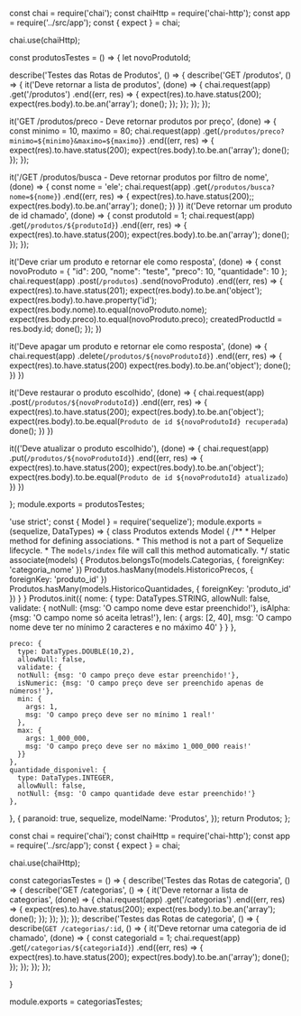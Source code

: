 const chai = require('chai');
const chaiHttp = require('chai-http');
const app = require('../src/app'); 
const { expect } = chai;

chai.use(chaiHttp);

const produtosTestes = () => {
  let novoProdutoId;


describe('Testes das Rotas de Produtos', () => {
  describe('GET /produtos', () => {
    it('Deve retornar a lista de produtos', (done) => {
      chai.request(app)
        .get('/produtos')
        .end((err, res) => {
          expect(res).to.have.status(200);
          expect(res.body).to.be.an('array');
          done();
        });
    });
  });
});

it('GET /produtos/preco - Deve retornar produtos por preço', (done) => {
  const minimo = 10, maximo = 80;
  chai.request(app)
    .get(`/produtos/preco?minimo=${minimo}&maximo=${maximo}`)
    .end((err, res) => {
      expect(res).to.have.status(200);
      expect(res.body).to.be.an('array');
      done();
    });
});


it('/GET /produtos/busca - Deve retornar produtos por filtro de nome', (done) => {
  const nome = 'ele';
  chai.request(app)
    .get(`/produtos/busca?nome=${nome}`)
    .end((err, res) => {
      expect(res).to.have.status(200);;
      expect(res.body).to.be.an('array');
      done();
    })
})
it('Deve retornar um produto de id chamado', (done) => {
  const produtoId = 1;
  chai.request(app)
    .get(`/produtos/${produtoId}`)
    .end((err, res) => {
      expect(res).to.have.status(200);
      expect(res.body).to.be.an('array');
      done();
    });
});

it('Deve criar um produto e retornar ele como resposta', (done) => {
  const novoProduto = {
    "id": 200,
    "nome": "teste",
    "preco": 10,
    "quantidade": 10
  };
  chai.request(app)
    .post(`/produtos`)
    .send(novoProduto)
    .end((err, res) => {
      expect(res).to.have.status(201); 
      expect(res.body).to.be.an('object');
      expect(res.body).to.have.property('id');
      expect(res.body.nome).to.equal(novoProduto.nome);
      expect(res.body.preco).to.equal(novoProduto.preco);
      createdProductId = res.body.id;
    done();
  });
})

it('Deve apagar um produto e retornar ele como resposta', (done) => {
chai.request(app)
  .delete(`/produtos/${novoProdutoId}`)
  .end((err, res) => {
  expect(res).to.have.status(200)
  expect(res.body).to.be.an('object');
  done();
  })
})

it('Deve restaurar o produto escolhido', (done) => {
  chai.request(app)
    .post(`/produtos/${novoProdutoId}`)
    .end((err, res) => {
      expect(res).to.have.status(200);
      expect(res.body).to.be.an('object');
      expect(res.body).to.be.equal(`Produto de id ${novoProdutoId} recuperada`)
      done();
    })
})


it(('Deve atualizar o produto escolhido'), (done) => {
  chai.request(app)
    .put(`/produtos/${novoProdutoId}`)
    .end((err, res) => {
      expect(res).to.have.status(200);
      expect(res.body).to.be.an('object');
      expect(res.body).to.be.equal(`Produto de id ${novoProdutoId} atualizado`)
    })
})

};
module.exports = produtosTestes;












'use strict';
const {
  Model
} = require('sequelize');
module.exports = (sequelize, DataTypes) => {
  class Produtos extends Model {
    /**
     * Helper method for defining associations.
     * This method is not a part of Sequelize lifecycle.
     * The `models/index` file will call this method automatically.
     */
    static associate(models) {
      Produtos.belongsTo(models.Categorias, {
        foreignKey: 'categoria_nome'
      })
      Produtos.hasMany(models.HistoricoPrecos, {
        foreignKey: 'produto_id'
      })
      Produtos.hasMany(models.HistoricoQuantidades, {
        foreignKey: 'produto_id'
      })
    }
  }
  Produtos.init({
    nome: {
      type: DataTypes.STRING,
      allowNull: false,
      validate: {
        notNull: {msg: 'O campo nome deve estar preenchido!'},
        isAlpha: {msg: 'O campo nome só aceita letras!'},
        len: {
          args: [2, 40],
          msg: 'O campo nome deve ter no mínimo 2 caracteres e no máximo 40'
        }
      }
    },

    preco: {
      type: DataTypes.DOUBLE(10,2),
      allowNull: false,
      validate: {
      notNull: {msg: 'O campo preço deve estar preenchido!'},
      isNumeric: {msg: 'O campo preço deve ser preenchido apenas de números!'},
      min: {
        args: 1,
        msg: 'O campo preço deve ser no mínimo 1 real!'
      },
      max: {
        args: 1_000_000,
        msg: 'O campo preço deve ser no máximo 1_000_000 reais!'
      }}
    },
    quantidade_disponivel: {
      type: DataTypes.INTEGER,
      allowNull: false,
      notNull: {msg: 'O campo quantidade deve estar preenchido!'}
    },
  }, {
    paranoid: true,
    sequelize,
    modelName: 'Produtos',
  });
  return Produtos;
};




const chai = require('chai');
const chaiHttp = require('chai-http');
const app = require('../src/app'); 
const { expect } = chai;

chai.use(chaiHttp);

const categoriasTestes = () => {
  describe('Testes das Rotas de categoria', () => {
    describe('GET /categorias', () => {
      it('Deve retornar a lista de categorias', (done) => {
        chai.request(app)
          .get('/categorias')
          .end((err, res) => {
            expect(res).to.have.status(200);
            expect(res.body).to.be.an('array');
            done();
          });
      });
    });
  });
  describe('Testes das Rotas de categoria', () => {
    describe(`GET /categorias/:id`, () => {
      it('Deve retornar uma categoria de id chamado', (done) => {
        const categoriaId = 1;
        chai.request(app)
          .get(`/categorias/${categoriaId}`)
          .end((err, res) => {
            expect(res).to.have.status(200);
            expect(res.body).to.be.an('array');
            done();
          });
      });
    });
  });



  }
  
  module.exports = categoriasTestes;

